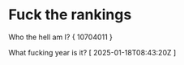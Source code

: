 # Fuck the rankings

Who the hell am I?
{ 10704011 }

What fucking year is it?
[ 2025-01-18T08:43:20Z ]
